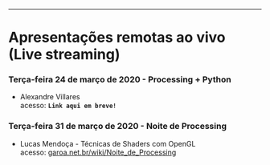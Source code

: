 ---
# Apresentações remotas ao vivo (Live streaming)

### Terça-feira 24 de março de 2020 - Processing + Python

- Alexandre Villares<br>acesso: **`Link aqui em breve!`**

### Terça-feira 31 de março de 2020 - Noite de Processing

- Lucas Mendoça - Técnicas de Shaders com OpenGL<br>acesso: [garoa.net.br/wiki/Noite_de_Processing](https://garoa.net.br/wiki/Noite_de_Processing)
